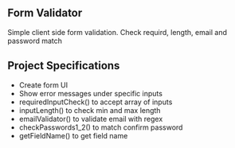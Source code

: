 ## Form Validator

Simple client side form validation. Check requird, length, email and password match

## Project Specifications

- Create form UI
- Show error messages under specific inputs
- requiredInputCheck() to accept array of inputs
- inputLength() to check min and max length
- emailValidator() to validate email with regex
- checkPasswords1_2() to match confirm password
- getFieldName() to get field name
